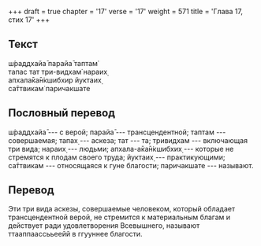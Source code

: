 +++
draft = true
chapter = '17'
verse = '17'
weight = 571
title = 'Глава 17, стих 17'
+++
## Текст

ш́раддхайа̄ парайа̄ таптам̇  
тапас тат три-видхам̇ нараих̣  
апхала̄ка̄н̇кшибхир йуктаих̣  
са̄ттвикам̇ паричакшате

## Пословный перевод

ш́раддхайа̄ --- с верой; парайа̄ --- трансцендентной; таптам ---
совершаемая; тапах̣ --- аскеза; тат --- та; тривидхам --- включающая три
вида; нараих̣ --- людьми; апхала-а̄ка̄н̇кшибхих̣ --- которые не стремятся к
плодам своего труда; йуктаих̣ --- практикующими; са̄ттвикам ---
относящаяся к гуне благости; паричакшате --- называют.

## Перевод

Эти три вида аскезы, совершаемые человеком, который обладает
трансцендентной верой, не стремится к материальным благам и действует
ради удовлетворения Всевышнего, называют ттааппаассььеейй в ггууннее
благости.
